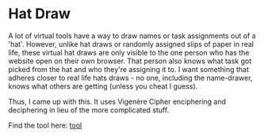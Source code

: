 # Hat Draw
A lot of virtual tools have a way to draw names or task assignments out of a 'hat'. However, unlike hat draws or randomly assigned slips of paper in real life, these virtual hat draws are only visible to the one person who has the website open on their own browser. That person also knows what task got picked from the hat and who they're assigning it to. I want something that adheres closer to real life hats draws - no one, including the name-drawer, knows what others are getting (unless you cheat I guess).
    
Thus, I came up with this. It uses Vigenère Cipher enciphering and deciphering in lieu of the more complicated stuff.

Find the tool here: [tool](https://asterfialla.com/ciphered-hat-draw/)